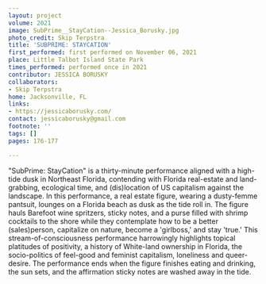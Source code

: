 ```yaml
---
layout: project
volume: 2021
image: SubPrime__StayCation--Jessica_Borusky.jpg
photo_credit: Skip Terpstra
title: 'SUBPRIME: STAYCATION'
first_performed: first performed on November 06, 2021
place: Little Talbot Island State Park
times_performed: performed once in 2021
contributor: JESSICA BORUSKY
collaborators:
- Skip Terpstra
home: Jacksonville, FL
links:
- https://jessicaborusky.com/
contact: jessicaborusky@gmail.com
footnote: ''
tags: []
pages: 176-177

---
```


"SubPrime: StayCation" is a thirty-minute performance aligned with a high-tide dusk in Northeast Florida, contending with Florida real-estate and land-grabbing, ecological time, and (dis)location of US capitalism against the landscape. In this performance, a real estate figure, wearing a dusty-femme pantsuit, lounges on a Florida beach as dusk as the tide roll in. The figure hauls Barefoot wine spritzers, sticky notes, and a purse filled with shrimp cocktails to the shore while they contemplate how to be a better (sales)person, capitalize on nature, become a 'girlboss,' and stay 'true.' This stream-of-consciousness performance harrowingly highlights topical platitudes of positivity, a history of White-land ownership in Florida, the socio-politics of feel-good and feminist capitalism, loneliness and queer-desire. The performance ends when the figure finishes eating and drinking, the sun sets, and the affirmation sticky notes are washed away in the tide.
